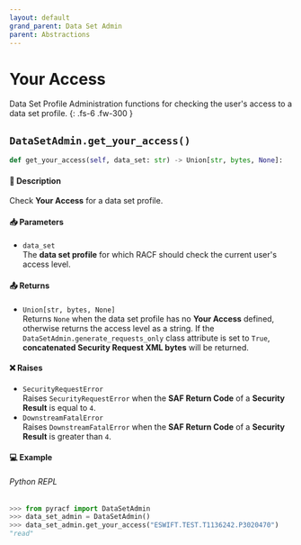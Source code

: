```yaml
---
layout: default
grand_parent: Data Set Admin
parent: Abstractions
---
```


# Your Access

Data Set Profile Administration functions for checking the user's access to a data set profile. 
{: .fs-6 .fw-300 }

## `DataSetAdmin.get_your_access()`

```python
def get_your_access(self, data_set: str) -> Union[str, bytes, None]:
```

#### 📄 Description

Check **Your Access** for a data set profile.

#### 📥 Parameters
* `data_set`<br>
  The **data set profile** for which RACF should check the current user's access level.

#### 📤 Returns
* `Union[str, bytes, None]`<br>
  Returns `None` when the data set profile has no **Your Access** defined, otherwise returns the access level as a string. If the `DataSetAdmin.generate_requests_only` class attribute is set to `True`, **concatenated Security Request XML bytes** will be returned.

#### ❌ Raises
* `SecurityRequestError`<br>
  Raises `SecurityRequestError` when the **SAF Return Code** of a **Security Result** is equal to `4`.
* `DownstreamFatalError`<br>
  Raises `DownstreamFatalError` when the **SAF Return Code** of a **Security Result** is greater than `4`.

#### 💻 Example

###### Python REPL
```python
>>> from pyracf import DataSetAdmin
>>> data_set_admin = DataSetAdmin()
>>> data_set_admin.get_your_access("ESWIFT.TEST.T1136242.P3020470")
"read"
```